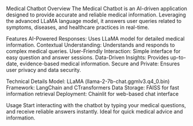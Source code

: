 Medical Chatbot
Overview
The Medical Chatbot is an AI-driven application designed to provide accurate and reliable medical information.
Leveraging the advanced LLaMA language model, it answers user queries related to symptoms, diseases, and healthcare practices in real-time.

Features
AI-Powered Responses: Uses LLaMA model for detailed medical information.
Contextual Understanding: Understands and responds to complex medical queries.
User-Friendly Interaction: Simple interface for easy question and answer sessions.
Data-Driven Insights: Provides up-to-date, evidence-based medical information.
Secure and Private: Ensures user privacy and data security.


Technical Details
Model: LLaMA (llama-2-7b-chat.ggmlv3.q4_0.bin)
Framework: LangChain and CTransformers
Data Storage: FAISS for fast information retrieval
Deployment: Chainlit for web-based chat interface

Usage
Start interacting with the chatbot by typing your medical questions, and receive reliable answers instantly.
Ideal for quick medical advice and information.
